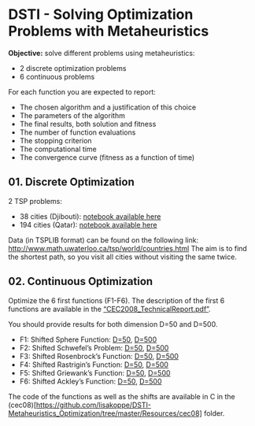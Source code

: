 # DSTI - Solving Optimization Problems with Metaheuristics

**Objective:** solve different problems using metaheuristics:
- 2 discrete optimization problems
- 6 continuous problems

For each function you are expected to report:
- The chosen algorithm and a justification of this choice
- The parameters of the algorithm
- The final results, both solution and fitness
- The number of function evaluations
- The stopping criterion
- The computational time
- The convergence curve (fitness as a function of time)

## 01. Discrete Optimization

2 TSP problems:
- 38 cities (Djibouti): [notebook available here]()
- 194 cities (Qatar): [notebook available here]()

Data (in TSPLIB format) can be found on the following link:
http://www.math.uwaterloo.ca/tsp/world/countries.html
The aim is to find the shortest path, so you visit all cities without visiting the same twice.

## 02. Continuous Optimization

Optimize the 6 first functions (F1-F6).
The description of the first 6 functions are available in the [“CEC2008_TechnicalReport.pdf”](https://github.com/lisakoppe/DSTI-Metaheuristics_Optimization/blob/master/Resources/CEC2008_TechnicalReport.pdf).

You should provide results for both dimension D=50 and D=500.
- F1: Shifted Sphere Function: [D=50](), [D=500]()
- F2: Shifted Schwefel’s Problem: [D=50](), [D=500]()
- F3: Shifted Rosenbrock’s Function: [D=50](), [D=500]()
- F4: Shifted Rastrigin’s Function: [D=50](), [D=500]()
- F5: Shifted Griewank’s Function: [D=50](), [D=500]()
- F6: Shifted Ackley’s Function: [D=50](), [D=500]()

The code of the functions as well as the shifts are available in C in the (cec08)[https://github.com/lisakoppe/DSTI-Metaheuristics_Optimization/tree/master/Resources/cec08] folder.
